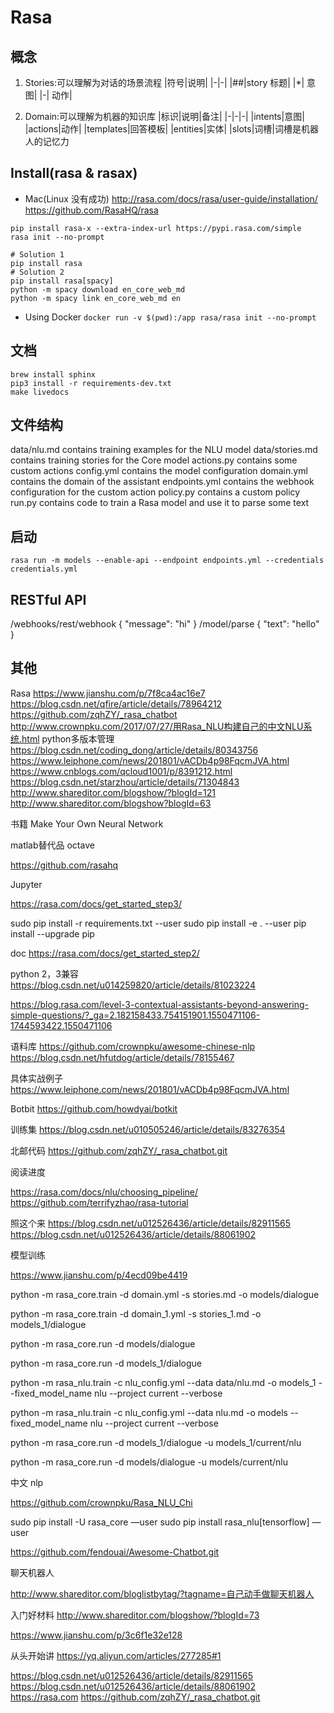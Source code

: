# Rasa
## 概念
1. Stories:可以理解为对话的场景流程
    |符号|说明|
    |-|-|
    |##|story 标题|
    |*|	意图|
    |-|	动作|

2. Domain:可以理解为机器的知识库
    |标识|说明|备注|
    |-|-|-|
    |intents|意图|
    |actions|动作|
    |templates|回答模板|
    |entities|实体|
    |slots|词槽|词槽是机器人的记忆力
## Install(rasa & rasax)
- Mac(Linux 没有成功)
http://rasa.com/docs/rasa/user-guide/installation/
https://github.com/RasaHQ/rasa
```
pip install rasa-x --extra-index-url https://pypi.rasa.com/simple
rasa init --no-prompt

# Solution 1
pip install rasa
# Solution 2
pip install rasa[spacy]
python -m spacy download en_core_web_md
python -m spacy link en_core_web_md en
```
- Using Docker
  `docker run -v $(pwd):/app rasa/rasa init --no-prompt`
## 文档
```
brew install sphinx
pip3 install -r requirements-dev.txt
make livedocs
```
## 文件结构
data/nlu.md contains training examples for the NLU model
data/stories.md contains training stories for the Core model
actions.py contains some custom actions
config.yml contains the model configuration
domain.yml contains the domain of the assistant
endpoints.yml contains the webhook configuration for the custom action
policy.py contains a custom policy
run.py contains code to train a Rasa model and use it to parse some text
## 启动
`rasa run -m models --enable-api --endpoint endpoints.yml --credentials credentials.yml
`
## RESTful API
/webhooks/rest/webhook
{
    "message": "hi"
}
/model/parse 
{
    "text": "hello"
}
## 其他
Rasa
https://www.jianshu.com/p/7f8ca4ac16e7
https://blog.csdn.net/qfire/article/details/78964212
https://github.com/zqhZY/_rasa_chatbot
http://www.crownpku.com/2017/07/27/用Rasa_NLU构建自己的中文NLU系统.html
python多版本管理
https://blog.csdn.net/coding_dong/article/details/80343756
https://www.leiphone.com/news/201801/vACDb4p98FqcmJVA.html
https://www.cnblogs.com/qcloud1001/p/8391212.html
https://blog.csdn.net/starzhou/article/details/71304843
http://www.shareditor.com/blogshow/?blogId=121
http://www.shareditor.com/blogshow?blogId=63

书籍
Make Your Own Neural Network

matlab替代品
octave

https://github.com/rasahq


Jupyter

https://rasa.com/docs/get_started_step3/


sudo pip install -r requirements.txt --user
sudo pip install -e . --user
pip install --upgrade pip

doc
https://rasa.com/docs/get_started_step2/

python 2，3兼容
https://blog.csdn.net/u014259820/article/details/81023224

https://blog.rasa.com/level-3-contextual-assistants-beyond-answering-simple-questions/?_ga=2.182158433.754151901.1550471106-1744593422.1550471106

语料库
https://github.com/crownpku/awesome-chinese-nlp
https://blog.csdn.net/hfutdog/article/details/78155467

具体实战例子
https://www.leiphone.com/news/201801/vACDb4p98FqcmJVA.html

Botbit
https://github.com/howdyai/botkit

训练集
https://blog.csdn.net/u010505246/article/details/83276354

北邮代码
https://github.com/zqhZY/_rasa_chatbot.git

阅读进度

https://rasa.com/docs/nlu/choosing_pipeline/
https://github.com/terrifyzhao/rasa-tutorial


照这个来
https://blog.csdn.net/u012526436/article/details/82911565
https://blog.csdn.net/u012526436/article/details/88061902


模型训练

https://www.jianshu.com/p/4ecd09be4419


python -m rasa_core.train -d domain.yml -s stories.md -o models/dialogue

python -m rasa_core.train -d domain_1.yml -s stories_1.md -o models_1/dialogue


python -m rasa_core.run -d models/dialogue

python -m rasa_core.run -d models_1/dialogue

python -m rasa_nlu.train -c nlu_config.yml --data data/nlu.md -o models_1 --fixed_model_name nlu --project current --verbose

python -m rasa_nlu.train -c nlu_config.yml --data nlu.md -o models --fixed_model_name nlu --project current --verbose

python -m rasa_core.run -d models_1/dialogue -u models_1/current/nlu

python -m rasa_core.run -d models/dialogue -u models/current/nlu

中文 nlp

https://github.com/crownpku/Rasa_NLU_Chi



sudo pip install -U rasa_core —user
sudo pip install rasa_nlu[tensorflow] —user



https://github.com/fendouai/Awesome-Chatbot.git


聊天机器人

http://www.shareditor.com/bloglistbytag/?tagname=自己动手做聊天机器人

入门好材料
http://www.shareditor.com/blogshow/?blogId=73


https://www.jianshu.com/p/3c6f1e32e128

从头开始讲
https://yq.aliyun.com/articles/277285#1


https://blog.csdn.net/u012526436/article/details/82911565
https://blog.csdn.net/u012526436/article/details/88061902
https://rasa.com
https://github.com/zqhZY/_rasa_chatbot.git